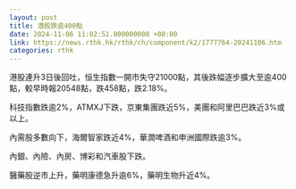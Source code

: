 ```yaml
---
layout: post
title: 港股跌逾400點
date: 2024-11-06 11:02:51.000000000 +08:00
link: https://news.rthk.hk/rthk/ch/component/k2/1777764-20241106.htm
categories: rthk
---
```


港股連升3日後回吐，恒生指數一開市失守21000點，其後跌幅逐步擴大至逾400點，較早時報20548點，跌458點，跌2.18%。

科技指數跌逾2%，ATMXJ下跌，京東集團跌近5%，美團和阿里巴巴跌近3%或以上。

內需股多數向下，海爾智家跌近4%，華潤啤酒和申洲國際跌逾3%。

內銀、內險、內房、博彩和汽車股下跌。

醫藥股逆市上升，藥明康德急升逾6%，藥明生物升近4%。
